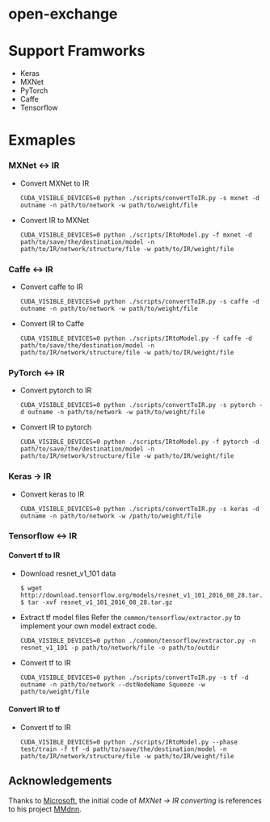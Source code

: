 # open-exchange

# Support Framworks
-   Keras
-   MXNet
-   PyTorch
-   Caffe
-   Tensorflow

# Exmaples

### MXNet <-> IR

- Convert MXNet to IR
  ```
  CUDA_VISIBLE_DEVICES=0 python ./scripts/convertToIR.py -s mxnet -d outname -n path/to/network -w path/to/weight/file
  ```

- Convert IR to MXNet
  ```
  CUDA_VISIBLE_DEVICES=0 python ./scripts/IRtoModel.py -f mxnet -d path/to/save/the/destination/model -n path/to/IR/network/structure/file -w path/to/IR/weight/file
  ```

### Caffe <-> IR

- Convert caffe to IR
  ```
  CUDA_VISIBLE_DEVICES=0 python ./scripts/convertToIR.py -s caffe -d outname -n path/to/network -w path/to/weight/file
  ```

- Convert IR to Caffe
  ```
  CUDA_VISIBLE_DEVICES=0 python ./scripts/IRtoModel.py -f caffe -d path/to/save/the/destination/model -n path/to/IR/network/structure/file -w path/to/IR/weight/file
  ```

### PyTorch <-> IR

- Convert pytorch to IR
  ```
  CUDA_VISIBLE_DEVICES=0 python ./scripts/convertToIR.py -s pytorch -d outname -n path/to/network -w path/to/weight/file
  ```

- Convert IR to pytorch
  ```
  CUDA_VISIBLE_DEVICES=0 python ./scripts/IRtoModel.py -f pytorch -d path/to/save/the/destination/model -n path/to/IR/network/structure/file -w path/to/IR/weight/file
  ```

### Keras -> IR

- Convert keras to IR
  ```
  CUDA_VISIBLE_DEVICES=0 python ./scripts/convertToIR.py -s keras -d outname -n path/to/network -w /path/to/weight/file
  ```

### Tensorflow <-> IR

#### Convert tf to IR
- Download resnet_v1_101 data
  ```
  $ wget http://download.tensorflow.org/models/resnet_v1_101_2016_08_28.tar.gz
  $ tar -xvf resnet_v1_101_2016_08_28.tar.gz
  ```

- Extract tf model files
  Refer the ```common/tensorflow/extractor.py``` to implement your own model extract code.

  ```
  CUDA_VISIBLE_DEVICES=0 python ./common/tensorflow/extractor.py -n resnet_v1_101 -p path/to/network/file -o path/to/outdir
  ```

- Convert tf to IR
  ```
  CUDA_VISIBLE_DEVICES=0 python ./scripts/convertToIR.py -s tf -d outname -n path/to/network --dstNodeName Squeeze -w path/to/weight/file
  ```

#### Convert IR to tf

- Convert tf to IR
  ```
  CUDA_VISIBLE_DEVICES=0 python ./scripts/IRtoModel.py --phase test/train -f tf -d path/to/save/the/destination/model -n path/to/IR/network/structure/file -w path/to/IR/weight/file
  ```


## Acknowledgements
Thanks to [Microsoft](https://github.com/Microsoft), the initial code of *MXNet -> IR converting* is references to his project [MMdnn](https://github.com/Microsoft/MMdnn).
